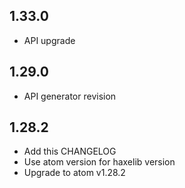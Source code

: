 ## 1.33.0
 * API upgrade
 
## 1.29.0
 * API generator revision

## 1.28.2
 * Add this CHANGELOG
 * Use atom version for haxelib version
 * Upgrade to atom v1.28.2
